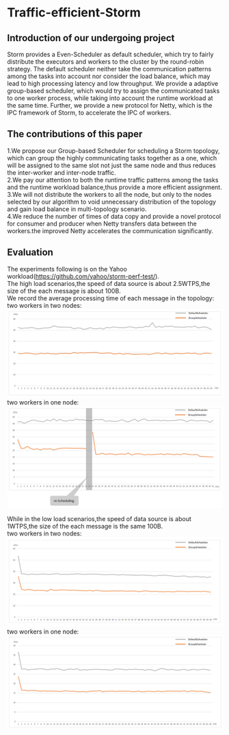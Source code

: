 Traffic-efficient-Storm
=

Introduction of our undergoing project
-
Storm provides a Even-Scheduler as default scheduler, which try to fairly distribute the executors and workers to the cluster by the round-robin strategy. The default scheduler neither take the communication patterns among the tasks into account nor consider the load balance, which may lead to high processing latency and low throughput. We provide a adaptive group-based scheduler, which would try to assign the communicated tasks to one worker process, while taking into account the runtime workload at the same time. Further, we provide a new protocol for  Netty, which is the IPC framework of Storm, to accelerate the IPC of workers.  

The contributions of this paper
-
1.We propose our Group-based Scheduler for scheduling a Storm topology, which can group the highly communicating tasks together as a one, which will be assigned to the same slot not just the same node and thus reduces the inter-worker and inter-node traffic.   
2.We pay our attention to both the runtime traffic patterns among the tasks and the runtime workload balance,thus provide a more efficient assignment.   
3.We will not distribute the workers to all the node, but only to the nodes selected by our algorithm to void unnecessary distribution of the topology and gain load balance in multi-topology scenario.   
4.We reduce the number of times of data copy and provide a novel protocol for consumer and producer when Netty transfers data between the workers.the improved Netty  accelerates the communication significantly. 

Evaluation
-
The experiments following is on the Yahoo workload(https://github.com/yahoo/storm-perf-test/).   
The high load scenarios,the speed of data source is about 2.5WTPS,the size of the each message is about 100B.   
We record the average processing time of each message in the topology:   
two workers in two nodes:   
![highload](https://github.com/liumihust/gitTset/blob/master/1.PNG)
two workers in one node:   
![highload](https://github.com/liumihust/gitTset/blob/master/2.PNG)  

While in the low load scenarios,the speed of data source is about 1WTPS,the size of the each message is the same 100B.   
two workers in two nodes: 
![lowload](https://github.com/liumihust/gitTset/blob/master/3.PNG)  
two workers in one node:   
![lowload](https://github.com/liumihust/gitTset/blob/master/4.PNG) 

